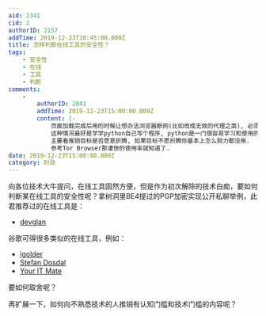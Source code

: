 ```yaml
---
aid: 2341
cid: 2
authorID: 2157
addTime: 2019-12-23T10:45:00.000Z
title: 怎样判断在线工具的安全性？
tags:
    - 安全性
    - 在线
    - 工具
    - 判断
comments:
    -
        authorID: 2841
        addTime: 2019-12-23T15:00:00.000Z
        content: |-
            页面加载完成后用的时候让想办法浏览器断网(比如改成无效的代理之类), 必须联网才能正常使用说明有数据要上传到服务器.  
            这种情况最好是学学python自己写个程序, python是一门很容易学习和使用的编程语言.  
            主要看推销目标是否愿意折腾, 如果目标不愿折腾你基本上怎么努力都没用.  
            参考Tor Browser那凄惨的使用率就知道了.
date: 2019-12-23T15:00:00.000Z
category: 时政
---
```


向各位技术大牛提问，在线工具固然方便，但是作为初次解除的技术白痴，要如何判断某在线工具的安全性呢？拿树洞里BE4提过的PGP加密实现公开私聊举例，此君推荐过的在线工具是：

*   [devglan](https://www.devglan.com/online-tools/rsa-encryption-decryption)

谷歌可得很多类似的在线工具，例如：

*   [igolder](https://www.igolder.com/PGP/generate-key/)
*   [Stefan Dosdal](https://sela.io/pgp-en/)
*   [Your IT Mate](https://youritmate.us/pgp/)

要如何取舍呢？

再扩展一下，如何向不熟悉技术的人推销有认知门槛和技术门槛的内容呢？
